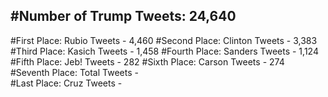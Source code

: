 #Number of Trump Tweets: 24,640
---
#First Place: Rubio Tweets - 4,460
#Second Place: Clinton Tweets - 3,383
#Third Place: Kasich Tweets - 1,458
#Fourth Place: Sanders Tweets - 1,124
#Fifth Place: Jeb! Tweets - 282
#Sixth Place: Carson Tweets - 274
#Seventh Place: Total Tweets -  
#Last Place: Cruz Tweets - 

